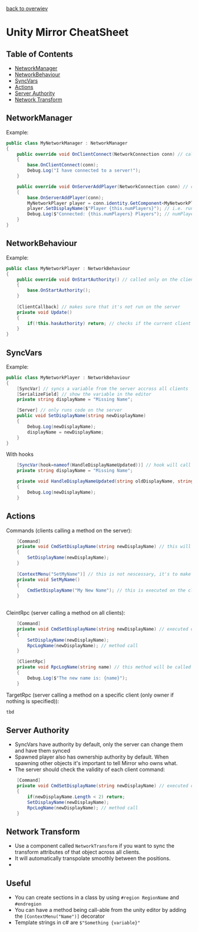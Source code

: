 [back to overwiev](/../..)

# Unity Mirror CheatSheet

## Table of Contents

- [NetworkManager](#networkmanager)
- [NetworkBehaviour](#networkbehaviour)
- [SyncVars](#syncvars)
- [Actions](#syncvars)
- [Server Authority](#server-authority)
- [Network Transform](#network-transform)

## NetworkManager
Example:
```c#
public class MyNetworkManager : NetworkManager
{
    public override void OnClientConnect(NetworkConnection conn) // called on the client when it's connected to the server
    {
        base.OnClientConnect(conn);
        Debug.Log("I have connected to a server!");
    }

    public override void OnServerAddPlayer(NetworkConnection conn) // called on the server whenever a player object is added after a client connected
    {
        base.OnServerAddPlayer(conn);
        MyNetworkPlayer player = conn.identity.GetComponent<MyNetworkPlayer>(); // conn.identity is a reference to the player object that was created
        player.SetDisplayName($"Player {this.numPlayers}"); // i.e. run a script on the player in
        Debug.Log($"Connected: {this.numPlayers} Players"); // numPlayers holds a count of the amount of players
    }
}
```

## NetworkBehaviour
Example:
```c#
public class MyNetworkPlayer : NetworkBehaviour
{
    public override void OnStartAuthority() // called only on the client that owns the object as soon as authority was given by the server
    {
        base.OnStartAuthority();
    }
    
    [ClientCallback] // makes sure that it's not run on the server
    private void Update()
    {
        if(!this.hasAuthority) return; // checks if the current client is the owner of the object
    }
}
```

## SyncVars

Example:
```c#
public class MyNetworkPlayer : NetworkBehaviour
{
    [SyncVar] // syncs a variable from the server accross all clients
    [SerializeField] // show the variable in the editor
    private string displayName = "Missing Name";

    [Server] // only runs code on the server
    public void SetDisplayName(string newDisplayName)
    {
        Debug.Log(newDisplayName);
        displayName = newDisplayName;
    }
}
```

With hooks
```c#
    [SyncVar(hook=nameof(HandleDisplayNameUpdated))] // hook will call the specified method on the client every time the var is updated
    private string displayName = "Missing Name";

    private void HandleDisplayNameUpdated(string oldDisplayName, string newDisplayName)
    {
        Debug.Log(newDisplayName);
    }
```

## Actions

Commands (clients calling a method on the server):
```c#
    [Command]
    private void CmdSetDisplayName(string newDisplayName) // this will only be executed on the server
    {
        SetDisplayName(newDisplayName);
    }
    
    [ContextMenu("SetMyName")] // this is not nescessary, it's to make the method available in the unity editor
    private void SetMyName()
    {
        CmdSetDisplayName("My New Name"); // this is executed on the client, it will tell the server to execute the command method on the server
    }
    
```

CleintRpc (server calling a method on all clients):
```c#
    [Command]
    private void CmdSetDisplayName(string newDisplayName) // executed on the server
    {
        SetDisplayName(newDisplayName);
        RpcLogName(newDisplayName); // method call
    }

    [ClientRpc]
    private void RpcLogName(string name) // this method will be called on all clients
    {
        Debug.Log($"The new name is: {name}");
    }
```

TargetRpc (server calling a method on a specific client (only owner if nothing is specified)):
```c#
tbd
```

## Server Authority

- SyncVars have authority by default, only the server can change them and have them synced
- Spawned player also has ownership authority by default. When spawning other objects it's important to tell Mirror who owns what.
- The server should check the validity of each client command:
```c#
    [Command]
    private void CmdSetDisplayName(string newDisplayName) // executed on the server
    {
        if(newDisplayName.Length < 2) return;
        SetDisplayName(newDisplayName);
        RpcLogName(newDisplayName); // method call
    }
```

## Network Transform

- Use a component called `NetworkTransform` if you want to sync the transform attributes of that object across all clients.
- It will automatically transpolate smoothly between the positions.
- 


## Useful

- You can create sections in a class by using `#region RegionName` and `#endregion`
- You can have a method being call-able from the unity editor by adding the `[ContextMenu("Name")]` decorator
- Template strings in c# are `$"Something {variable}"`
